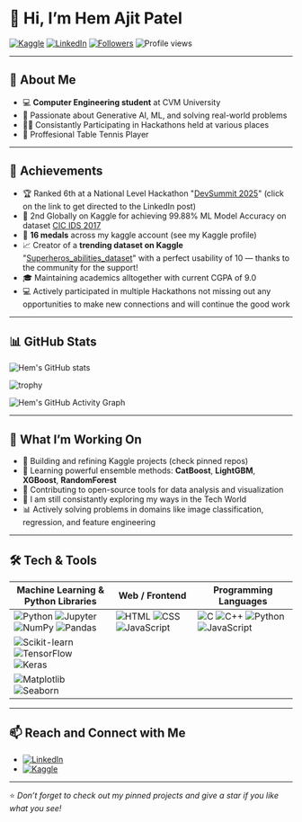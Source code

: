 # 👋 Hi, I’m Hem Ajit Patel

[![Kaggle](https://img.shields.io/badge/Kaggle-Hem%20Ajit%20Patel-20BEFF?logo=kaggle)](https://www.kaggle.com/hemajitpatel)
[![LinkedIn](https://img.shields.io/badge/LinkedIn-Hem%20Patel-0A66C2?logo=linkedin)](https://www.linkedin.com/in/hem-patel19)
[![Followers](https://img.shields.io/github/followers/hemathens?label=Follow&style=social)](https://github.com/hemathens)
![Profile views](https://komarev.com/ghpvc/?username=hemathens)

---

## 🚀 About Me
- 💻 **Computer Engineering student** at CVM University
- 🎯 Passionate about Generative AI, ML, and solving real-world problems
- 👨‍💻 Consistantly Participating in Hackathons held at various places
- 🏓 Proffesional Table Tennis Player 

---

## 🥇 Achievements
- 🏆 Ranked 6th at a National Level Hackathon "[DevSummit 2025](https://www.linkedin.com/posts/hem-patel19_devsummit2025-hackathonexperience-machinelearning-activity-7314547399346081793-Bln2?utm_source=share&utm_medium=member_desktop&rcm=ACoAAFBBtVYB2daWZBo_0kCAOMPXiyf4ocUB4h4)" (click on the link to get directed to the LinkedIn post)
- 🥈 2nd Globally on Kaggle for achieving 99.88% ML Model Accuracy on dataset [CIC IDS 2017](https://www.kaggle.com/datasets/chethuhn/network-intrusion-dataset)
- 🏅 **16 medals** across my kaggle account (see my Kaggle profile)
- 📈 Creator of a **trending dataset on Kaggle** "[Superheros_abilities_dataset](https://www.kaggle.com/datasets/hemajitpatel/superheros-abilities-dataset)" with a perfect usability of 10 — thanks to the community for the support!
- 🎓 Maintaining academics alltogether with current CGPA of 9.0
- 💻 Actively participated in multiple Hackathons not missing out any opportunities to make new connections and will continue the good work

---

## 📊 GitHub Stats

![Hem's GitHub stats](https://github-readme-stats.vercel.app/api?username=hemathens&show_icons=true&count_private=true&theme=radical)

![trophy](https://github-profile-trophy.vercel.app/?username=hemathens)

![Hem's GitHub Activity Graph](https://github-readme-activity-graph.vercel.app/graph?username=hemathens&theme=radical)

---

## 🧠 What I’m Working On
- 🚀 Building and refining Kaggle projects (check pinned repos)
- 🌱 Learning powerful ensemble methods: **CatBoost**, **LightGBM**, **XGBoost**, **RandomForest**
- 🤝 Contributing to open-source tools for data analysis and visualization
- 🧭 I am still consistantly exploring my ways in the Tech World
- 📊 Actively solving problems in domains like image classification, regression, and feature engineering

---

## 🛠️ Tech & Tools

| Machine Learning & Python Libraries | Web / Frontend | Programming Languages |
|------------------------------------|----------------|------------------------|
| ![Python](https://img.shields.io/badge/Python-3776AB?style=flat&logo=python&logoColor=white&labelColor=000000) ![Jupyter](https://img.shields.io/badge/Jupyter-F37626?style=flat&logo=jupyter&logoColor=white&labelColor=000000) ![NumPy](https://img.shields.io/badge/NumPy-013243?style=flat&logo=numpy&logoColor=white&labelColor=000000) ![Pandas](https://img.shields.io/badge/Pandas-150458?style=flat&logo=pandas&logoColor=white&labelColor=000000) | ![HTML](https://img.shields.io/badge/HTML5-E34F26?style=flat&logo=html5&logoColor=white&labelColor=000000) ![CSS](https://img.shields.io/badge/CSS3-1572B6?style=flat&logo=css3&logoColor=white&labelColor=000000) ![JavaScript](https://img.shields.io/badge/JavaScript-F7DF1E?style=flat&logo=javascript&logoColor=black) | ![C](https://img.shields.io/badge/C-00599C?style=flat&logo=c&logoColor=white&labelColor=000000) ![C++](https://img.shields.io/badge/C++-00599C?style=flat&logo=c%2B%2B&logoColor=white&labelColor=000000) ![Python](https://img.shields.io/badge/Python-3776AB?style=flat&logo=python&logoColor=white&labelColor=000000) ![JavaScript](https://img.shields.io/badge/JavaScript-F7DF1E?style=flat&logo=javascript&logoColor=black) |
| ![Scikit-learn](https://img.shields.io/badge/Scikit--learn-F7931E?style=flat&logo=scikit-learn&logoColor=white&labelColor=000000) ![TensorFlow](https://img.shields.io/badge/TensorFlow-FF6F00?style=flat&logo=tensorflow&logoColor=white&labelColor=000000) ![Keras](https://img.shields.io/badge/Keras-D00000?style=flat&logo=keras&logoColor=white&labelColor=000000) | | |
| ![Matplotlib](https://img.shields.io/badge/Matplotlib-005C93?style=flat&logo=plotly&logoColor=white&labelColor=000000) ![Seaborn](https://img.shields.io/badge/Seaborn-2E7D32?style=flat&logo=seaborn&logoColor=white) | | |

---

## 📫 Reach and Connect with Me
- [![LinkedIn](https://img.shields.io/badge/LinkedIn-Hem%20Ajit%20Patel-0A66C2?logo=linkedin)](https://www.linkedin.com/in/hem-patel19)  
- [![Kaggle](https://img.shields.io/badge/Kaggle-hemajitpatel-20BEFF?logo=kaggle)](https://www.kaggle.com/hemajitpatel)

---

⭐ _Don’t forget to check out my pinned projects and give a star if you like what you see!_

